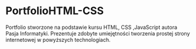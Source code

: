 # PortfolioHTML-CSS
Portfolio stworzone na podstawie kursu HTML, CSS ,JavaScript autora Pasja Informatyki. Prezentuje zdobyte umiejętności tworzenia prostej strony internetowej w powyższych technologiach. 

